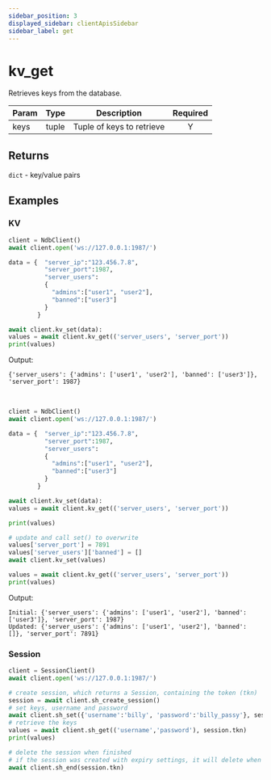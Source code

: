 ```yaml
---
sidebar_position: 3
displayed_sidebar: clientApisSidebar
sidebar_label: get
---
```


# kv_get
Retrieves keys from the database.

|Param|Type|Description|Required|
|--|:-:|--|:-:|
|keys|tuple|Tuple of keys to retrieve|Y|


## Returns
`dict` - key/value pairs


## Examples

### KV
```py title='Set various'
client = NdbClient()
await client.open('ws://127.0.0.1:1987/')

data = {  "server_ip":"123.456.7.8",
          "server_port":1987,
          "server_users":
          {
            "admins":["user1", "user2"],
            "banned":["user3"]
          }
        }

await client.kv_set(data):
values = await client.kv_get(('server_users', 'server_port'))
print(values)
```

Output:
```
{'server_users': {'admins': ['user1', 'user2'], 'banned': ['user3']}, 'server_port': 1987}
```

<br/>


```py title='Overwrite'
client = NdbClient()
await client.open('ws://127.0.0.1:1987/')

data = {  "server_ip":"123.456.7.8",
          "server_port":1987,
          "server_users":
          {
            "admins":["user1", "user2"],
            "banned":["user3"]
          }
        }

await client.kv_set(data):
values = await client.kv_get(('server_users', 'server_port'))

print(values)

# update and call set() to overwrite
values['server_port'] = 7891
values['server_users']['banned'] = []
await client.kv_set(values)

values = await client.kv_get(('server_users', 'server_port'))
print(values)
```

Output:
```
Initial: {'server_users': {'admins': ['user1', 'user2'], 'banned': ['user3']}, 'server_port': 1987}
Updated: {'server_users': {'admins': ['user1', 'user2'], 'banned': []}, 'server_port': 7891}
```

### Session

```py
client = SessionClient()
await client.open('ws://127.0.0.1:1987/')

# create session, which returns a Session, containing the token (tkn)
session = await client.sh_create_session()
# set keys, username and password
await client.sh_set({'username':'billy', 'password':'billy_passy'}, session.tkn)
# retrieve the keys
values = await client.sh_get(('username','password'), session.tkn)
print(values)

# delete the session when finished
# if the session was created with expiry settings, it will delete when it expires
await client.sh_end(session.tkn)
```